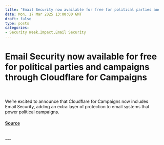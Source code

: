 ```yaml
---
title: "Email Security now available for free for political parties and campaigns through Cloudflare for Campaigns"
date: Mon, 17 Mar 2025 13:00:00 GMT
draft: false
type: posts
categories: 
- Security Week,Impact,Email Security
---
```

# Email Security now available for free for political parties and campaigns through Cloudflare for Campaigns

<br/>

<br/>
We’re excited to announce that Cloudflare for Campaigns now includes Email Security, adding an extra layer of protection to email systems that power political campaigns.

#### [Source](https://blog.cloudflare.com/email-security-now-available-for-free-for-political-parties-and-campaigns/)

<br/>
---
